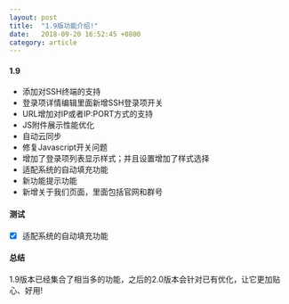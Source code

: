 ```yaml
---
layout: post
title:  "1.9版功能介绍!"
date:   2018-09-20 16:52:45 +0800
category: article 
---
```


#### 1.9

* 添加对SSH终端的支持
* 登录项详情编辑里面新增SSH登录项开关
* URL增加对IP或者IP:PORT方式的支持
* JS附件展示性能优化
* 自动云同步
* 修复Javascript开关问题
* 增加了登录项列表显示样式；并且设置增加了样式选择
* 适配系统的自动填充功能
* 新功能提示功能
* 新增关于我们页面，里面包括官网和群号


#### 测试

- [x] 适配系统的自动填充功能


#### 总结

1.9版本已经集合了相当多的功能，之后的2.0版本会针对已有优化，让它更加贴心、好用!